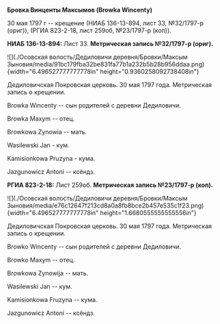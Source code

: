 **Бровка Винценты Максымов (Browka Wincenty)**

30 мая 1797 г -- крещение (НИАБ 136-13-894, лист 33, №32/1797-р (ориг)),
(РГИА 823-2-18, лист 259об, №23/1797-р (коп)).

**НИАБ 136-13-894:** Лист 33. **Метрическая запись №32/1797-р (ориг).**

![](./Осовская волость/Дедиловичи деревня/Бровки/Максым Зыновия/media/91bc179fba32be831fa77b1a232b5b28b956ddaa.png){width="6.496527777777778in"
height="0.9360258092738408in"}

Дедиловичская Покровская церковь. 30 мая 1797 года. Метрическая запись о
крещении.

Browka Wincenty -- сын родителей с деревни Дедиловичи.

Browka Maxym -- отец.

Browkowa Zynowia -- мать.

Wasilewski Jan - кум.

Kamisionkowa Pruzyna - кума.

Jazgunowicz Antoni -- ксёндз.

**РГИА 823-2-18:** Лист 259об. **Метрическая запись №23/1797-р (коп).**

![](./Осовская волость/Дедиловичи деревня/Бровки/Максым Зыновия/media/e76c12647f213cd8a0a8fb8bce2b457e535c1f23.png){width="6.496527777777778in"
height="1.6680555555555556in"}

Дедиловичская Покровская церковь. 30 мая 1797 года. Метрическая запись о
крещении.

Browko Wincenty -- сын родителей с деревни Дедиловичи.

Browko Maxym -- отец.

Browkowa Zynowija -- мать.

Wasilewski Jan -- кум.

Kamisionkowa Fruzyna -- кума.

Jazgunowicz Antoni -- ксёндз.

